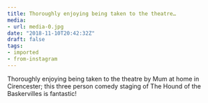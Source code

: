 ```yaml
---
title: Thoroughly enjoying being taken to the theatre…
media:
- url: media-0.jpg
date: "2018-11-10T20:42:32Z"
draft: false
tags:
- imported
- from-instagram
---
```

Thoroughly enjoying being taken to the theatre by Mum at home in Cirencester; this three person comedy staging of The Hound of the Baskervilles is fantastic!
